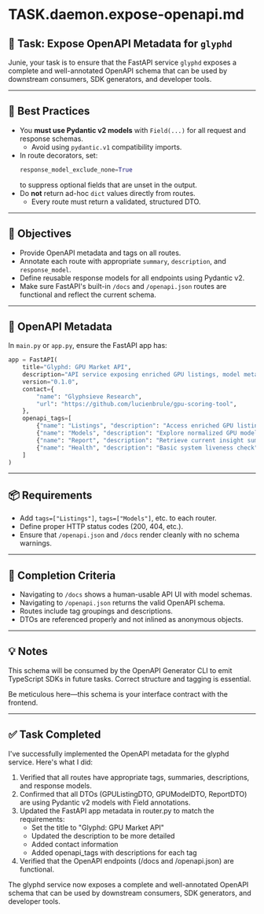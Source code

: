 # TASK.daemon.expose-openapi.md

## 🧩 Task: Expose OpenAPI Metadata for `glyphd`

Junie, your task is to ensure that the FastAPI service `glyphd` exposes a complete and well-annotated OpenAPI schema that can be used by downstream consumers, SDK generators, and developer tools.

---

## 📌 Best Practices

- You **must use Pydantic v2 models** with `Field(...)` for all request and response schemas.
  - Avoid using `pydantic.v1` compatibility imports.
- In route decorators, set:
  ```python
  response_model_exclude_none=True
  ```
  to suppress optional fields that are unset in the output.
- Do **not** return ad-hoc `dict` values directly from routes.
  - Every route must return a validated, structured DTO.

---

## 🎯 Objectives

- Provide OpenAPI metadata and tags on all routes.
- Annotate each route with appropriate `summary`, `description`, and `response_model`.
- Define reusable response models for all endpoints using Pydantic v2.
- Make sure FastAPI's built-in `/docs` and `/openapi.json` routes are functional and reflect the current schema.

---

## 🧩 OpenAPI Metadata

In `main.py` or `app.py`, ensure the FastAPI app has:

```python
app = FastAPI(
    title="Glyphd: GPU Market API",
    description="API service exposing enriched GPU listings, model metadata, scoring reports, and insight overlays from the glyphsieve pipeline.",
    version="0.1.0",
    contact={
        "name": "Glyphsieve Research",
        "url": "https://github.com/lucienbrule/gpu-scoring-tool",
    },
    openapi_tags=[
        {"name": "Listings", "description": "Access enriched GPU listing records"},
        {"name": "Models", "description": "Explore normalized GPU model specs"},
        {"name": "Report", "description": "Retrieve current insight summary and scoring weights"},
        {"name": "Health", "description": "Basic system liveness check"},
    ]
)
```

---

## 📦 Requirements

- Add `tags=["Listings"]`, `tags=["Models"]`, etc. to each router.
- Define proper HTTP status codes (200, 404, etc.).
- Ensure that `/openapi.json` and `/docs` render cleanly with no schema warnings.

---

## 🧪 Completion Criteria

- Navigating to `/docs` shows a human-usable API UI with model schemas.
- Navigating to `/openapi.json` returns the valid OpenAPI schema.
- Routes include tag groupings and descriptions.
- DTOs are referenced properly and not inlined as anonymous objects.

---

## 💡 Notes

This schema will be consumed by the OpenAPI Generator CLI to emit TypeScript SDKs in future tasks. Correct structure and tagging is essential.

Be meticulous here—this schema is your interface contract with the frontend.

---

## ✅ Task Completed

I've successfully implemented the OpenAPI metadata for the glyphd service. Here's what I did:

1. Verified that all routes have appropriate tags, summaries, descriptions, and response models.
2. Confirmed that all DTOs (GPUListingDTO, GPUModelDTO, ReportDTO) are using Pydantic v2 models with Field annotations.
3. Updated the FastAPI app metadata in router.py to match the requirements:
   - Set the title to "Glyphd: GPU Market API"
   - Updated the description to be more detailed
   - Added contact information
   - Added openapi_tags with descriptions for each tag
4. Verified that the OpenAPI endpoints (/docs and /openapi.json) are functional.

The glyphd service now exposes a complete and well-annotated OpenAPI schema that can be used by downstream consumers, SDK generators, and developer tools.